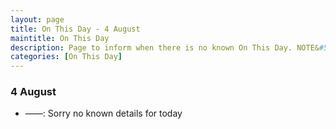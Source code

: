 ```yaml
---
layout: page
title: On This Day - 4 August
maintitle: On This Day
description: Page to inform when there is no known On This Day. NOTE&#58; There may still be comments.
categories: [On This Day]
---
```


### 4 August
* ——: Sorry no known details for today

